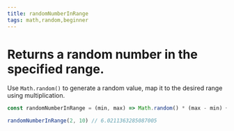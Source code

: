 ```yaml
---
title: randomNumberInRange
tags: math,random,beginner
---
```


# Returns a random number in the specified range.

Use `Math.random()` to generate a random value, map it to the desired range using multiplication.

```js
const randomNumberInRange = (min, max) => Math.random() * (max - min) + min
```

```js
randomNumberInRange(2, 10) // 6.0211363285087005
```
